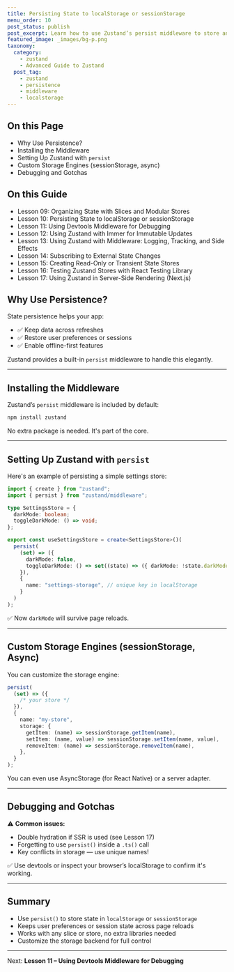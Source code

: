 ```yaml
---
title: Persisting State to localStorage or sessionStorage
menu_order: 10
post_status: publish
post_excerpt: Learn how to use Zustand’s persist middleware to store and rehydrate state using localStorage or sessionStorage.
featured_image: _images/bg-p.png
taxonomy:
  category:
    - zustand
    - Advanced Guide to Zustand
  post_tag:
    - zustand
    - persistence
    - middleware
    - localstorage
---
```


<div class="toc" markdown="1">

<div class="otp" markdown="1">

## On this Page

- Why Use Persistence?
- Installing the Middleware
- Setting Up Zustand with `persist`
- Custom Storage Engines (sessionStorage, async)
- Debugging and Gotchas

</div>

<div class="otg" markdown="1">

## On this Guide

- Lesson 09: Organizing State with Slices and Modular Stores
- Lesson 10: Persisting State to localStorage or sessionStorage
- Lesson 11: Using Devtools Middleware for Debugging
- Lesson 12: Using Zustand with Immer for Immutable Updates
- Lesson 13: Using Zustand with Middleware: Logging, Tracking, and Side Effects
- Lesson 14: Subscribing to External State Changes
- Lesson 15: Creating Read-Only or Transient State Stores
- Lesson 16: Testing Zustand Stores with React Testing Library
- Lesson 17: Using Zustand in Server-Side Rendering (Next.js)

</div>

</div>

<div class="guru-main" markdown="1">

## Why Use Persistence?

State persistence helps your app:

- ✅ Keep data across refreshes
- ✅ Restore user preferences or sessions
- ✅ Enable offline-first features

Zustand provides a built-in `persist` middleware to handle this elegantly.

---

## Installing the Middleware

Zustand’s `persist` middleware is included by default:

```bash
npm install zustand
```

No extra package is needed. It's part of the core.

---

## Setting Up Zustand with `persist`

Here's an example of persisting a simple settings store:

```ts
import { create } from "zustand";
import { persist } from "zustand/middleware";

type SettingsStore = {
  darkMode: boolean;
  toggleDarkMode: () => void;
};

export const useSettingsStore = create<SettingsStore>()(
  persist(
    (set) => ({
      darkMode: false,
      toggleDarkMode: () => set((state) => ({ darkMode: !state.darkMode })),
    }),
    {
      name: "settings-storage", // unique key in localStorage
    }
  )
);
```

✅ Now `darkMode` will survive page reloads.

---

## Custom Storage Engines (sessionStorage, Async)

You can customize the storage engine:

```ts
persist(
  (set) => ({
    /* your store */
  }),
  {
    name: "my-store",
    storage: {
      getItem: (name) => sessionStorage.getItem(name),
      setItem: (name, value) => sessionStorage.setItem(name, value),
      removeItem: (name) => sessionStorage.removeItem(name),
    },
  }
);
```

You can even use AsyncStorage (for React Native) or a server adapter.

---

## Debugging and Gotchas

⚠️ **Common issues:**

- Double hydration if SSR is used (see Lesson 17)
- Forgetting to use `persist()` inside a `.ts()` call
- Key conflicts in storage — use unique names!

✅ Use devtools or inspect your browser’s localStorage to confirm it's working.

---

## Summary

- Use `persist()` to store state in `localStorage` or `sessionStorage`
- Keeps user preferences or session state across page reloads
- Works with any slice or store, no extra libraries needed
- Customize the storage backend for full control

---

Next: **Lesson 11 – Using Devtools Middleware for Debugging**

</div>
